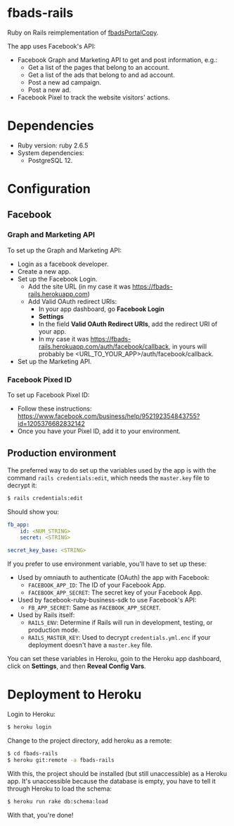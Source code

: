 # fbads-rails

Ruby on Rails reimplementation of
[fbadsPortalCopy](https://github.com/tblumer3/fbadsPortalCopy).

The app uses Facebook's API:
- Facebook Graph and Marketing API to get and post information, e.g.:
    - Get a list of the pages that belong to an account.
    - Get a list of the ads that belong to and ad account.
    - Post a new ad campaign.
    - Post a new ad.
- Facebook Pixel to track the website visitors' actions.


# Dependencies

- Ruby version: ruby 2.6.5
- System dependencies:
    - PostgreSQL 12.

# Configuration

## Facebook

### Graph and Marketing API

To set up the Graph and Marketing API:

- Login as a facebook developer.
- Create a new app.
- Set up the Facebook Login.
    - Add the site URL (in my case it was https://fbads-rails.herokuapp.com)
    - Add Valid OAuth redirect URIs:
        - In your app dashboard, go **Facebook Login**
        - **Settings**
        - In the field **Valid OAuth Redirect URIs**, add the redirect URI of
          your app.
        - In my case it was
          https://fbads-rails.herokuapp.com/auth/facebook/callback, in yours
          will probably be <URL_TO_YOUR_APP>/auth/facebook/callback.
- Set up the Marketing API.

### Facebook Pixed ID

To set up Facebook Pixel ID:

- Follow these instructions:
  https://www.facebook.com/business/help/952192354843755?id=1205376682832142
- Once you have your Pixel ID, add it to your environment.


## Production environment

The preferred way to do set up the variables used by the app is with the
command `rails credentials:edit`, which needs the `master.key` file to decrypt
it:

```sh
$ rails credentials:edit
```

Should show you:

```yml
fb_app:
    id: <NUM_STRING>
    secret: <STRING>

secret_key_base: <STRING>
```

If you prefer to use environment variable, you'll have to set up these:
- Used by omniauth to authenticate (OAuth) the app with Facebook:
    - `FACEBOOK_APP_ID`: The ID of your Facebook App.
    - `FACEBOOK_APP_SECRET`: The secret key of your Facebook App.
- Used by facebook-ruby-business-sdk to use Facebook's API:
    - `FB_APP_SECRET`: Same as `FACEBOOK_APP_SECRET`.
- Used by Rails itself:
    - `RAILS_ENV`: Determine if Rails will run in development, testing, or
      production mode.
    - `RAILS_MASTER_KEY`: Used to decrypt `credentials.yml.enc` if your
      deployment doesn't have a `master.key` file.

You can set these variables in Heroku, goin to the Heroku app dashboard, click
on **Settings**, and then **Reveal Config Vars**.

# Deployment to Heroku

Login to Heroku:
```sh
$ heroku login
```
Change to the project directory, add heroku as a remote:

```sh
$ cd fbads-rails
$ heroku git:remote -a fbads-rails
```

With this, the project should be installed (but still unaccessible) as
a Heroku app. It's unaccessible because the database is empty, you have to
tell it through Heroku to load the schema:

```sh
$ heroku run rake db:schema:load
```

With that, you're done!
